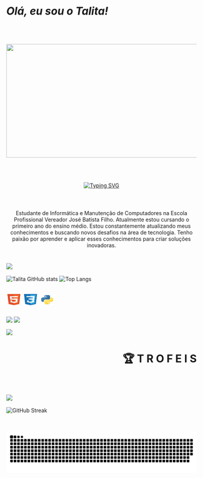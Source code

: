 ## <div align="center" width="50">


<h1><em>Olá, eu sou o Talita! </em><img src=https://slackmojis.com/emojis/7377-hello_fox/download alt="" width=35 /></h1>
<br><br><br>


<img src=https://i.gifer.com/VBgA.gif width="1000" height="300"/>

</div>

<br> </br>


<div align="center">
  <a href="https://git.io/typing-svg">
    <img src="https://readme-typing-svg.demolab.com?font=Fira+Code&weight=500&size=22&pause=1000&color=FFC0CB&center=true&vCenter=true&random=false&width=524&lines=%E2%8A%B9+Bem+vindo+ao+meu+perfil!+(◡‿◡✿) +" alt="Typing SVG">
  </a>
</div>

<img align="center" alt="" src="./src/header-gif.gif">


#

<p align="center">Estudante de Informática e Manutenção de Computadores na Escola Profissional Vereador José Batista Filho. Atualmente estou cursando o primeiro ano do ensino médio.
Estou constantemente atualizando meus conhecimentos e buscando novos desafios na área de tecnologia. Tenho paixão por aprender e aplicar esses conhecimentos para criar soluções inovadoras.

#

![](https://visitcount.itsvg.in/api?id=ash-codes18&icon=1&color=10)


![Talita GitHub stats](https://github-readme-stats.vercel.app/api?username=talita556&show_icons=true&theme=dark)
![Top Langs](https://github-readme-stats.vercel.app/api/top-langs/?username=talita556&hide_progress=true&theme=dark)


<div style="display: inline_block"><br>
  <img align="center" alt="Rafa-HTML" height="30" width="40" src="https://raw.githubusercontent.com/devicons/devicon/master/icons/html5/html5-original.svg">
  <img align="center" alt="Rafa-CSS" height="30" width="40" src="https://raw.githubusercontent.com/devicons/devicon/master/icons/css3/css3-original.svg">
  <img align="center" alt="Rafa-Python" height="30" width="40" src="https://raw.githubusercontent.com/devicons/devicon/master/icons/python/python-original.svg">

</div>
  
  ##
<div> 
  <a href="https://www.youtube.com/channel/UC_-uuuZbY0AAt9CViNzvc-Q" target="_blank"><img src="https://img.shields.io/badge/YouTube-FF0000?style=for-the-badge&logo=youtube&logoColor=white" target="_blank"></a>
  <a href="https://instagram.com/talitagama__" target="_blank"><img src="https://img.shields.io/badge/-Instagram-%23E4405F?style=for-the-badge&logo=instagram&logoColor=white" target="_blank"></a>
 
  <a href = "email:talita11gama@gmail.com"><img src="https://img.shields.io/badge/-Gmail-%23333?style=for-the-badge&logo=gmail&logoColor=white" target="_blank"></a>


  <p><h1 align="right"> <strong>🏆 T R O F E I S</strong></h1>
<br><br>

![](https://github-profile-trophy.vercel.app/?username=talita556&theme=dracula&no-frame=true&no-bg=false&margin-w=4)



![GitHub Streak](https://streak-stats.demolab.com/?user=talita556&theme=monokai-metallian&hide_border=true&show_icons=true)
</div>
<br>
<br>


<picture align="center">
  <source media="(prefers-color-scheme: dark)" srcset="https://raw.githubusercontent.com/mari4souza/mari4souza/output/github-contribution-grid-snake-dark.svg">
  <source media="(prefers-color-scheme: light)" srcset="https://raw.githubusercontent.com/mari4souza/mari4souza/output/github-contribution-grid-snake-dark.svg">
  <img align="center" alt="github contribution grid snake animation" src="https://raw.githubusercontent.com/mari4souza/mari4souza/output/github-contribution-grid-snake.svg">
</picture>
